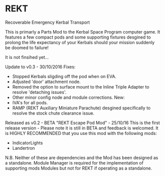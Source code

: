 # REKT
Recoverable Emergency Kerbal Transport

This is primarly a Parts Mod to the Kerbal Space Program computer game. It features a few compact pods and some supporting fixtures desgined to prolong the life expectancy of your Kerbals should your mission suddenly be doomed to failure!

It is not finsihed yet...

Update to v0.3 - 30/10/2016
Fixes:  
  - Stopped Kerbals sligding off the pod when on EVA.
  - Adjusted 'door' attachment node.
  - Removed the option to surface mount to the Inline Triple Adapter to resolve 'detaching issues'.
  - Other minor config node and module corrections.
New:
  - IVA's for all pods.
  - RAMP (REKT Auxiliary Miniature Parachute) desgined specifically to resolve the stock chute clearance issue.

Released as v0.2 - BETA "REKT Escape Pod Mod" - 25/10/16
  This is the first release version - Please note it is still in BETA and feedback is welcomed.
  It is HIGHLY RECOMMENDED that you use this mod with the following mods:
  - IndicatorLights
  - Landertron
  
  N.B.  Neither of these are dependencies and the Mod has been designed as a standalone. Module Manager is required for the               implementation of supporting mods Modules but not for REKT if operating as a standalone.
